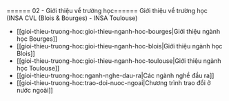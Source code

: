 ====== 02 - Giới thiệu về trường học======
Giới thiệu về trường học (INSA CVL (Blois & Bourges) - INSA Toulouse)

- [[gioi-thieu-truong-hoc:gioi-thieu-nganh-hoc-bourges|Giới thiệu ngành học Bourges]]
- [[gioi-thieu-truong-hoc:gioi-thieu-nganh-hoc-blois|Giới thiệu ngành học Blois]]
- [[gioi-thieu-truong-hoc:gioi-thieu-nganh-hoc-toulouse|Giới thiệu ngành học Toulouse]]
- [[gioi-thieu-truong-hoc:nganh-nghe-dau-ra|Các ngành nghề đầu ra]]
- [[gioi-thieu-truong-hoc:trao-doi-nuoc-ngoai|Chương trình trao đổi ở nước ngoài]]
